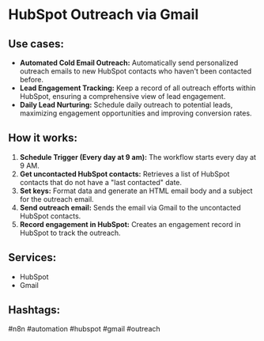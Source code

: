 # HubSpot Outreach via Gmail

## Use cases:

- **Automated Cold Email Outreach:** Automatically send personalized outreach emails to new HubSpot contacts who haven't been contacted before.
- **Lead Engagement Tracking:** Keep a record of all outreach efforts within HubSpot, ensuring a comprehensive view of lead engagement.
- **Daily Lead Nurturing:** Schedule daily outreach to potential leads, maximizing engagement opportunities and improving conversion rates.

## How it works:

1.  **Schedule Trigger (Every day at 9 am):** The workflow starts every day at 9 AM.
2.  **Get uncontacted HubSpot contacts:** Retrieves a list of HubSpot contacts that do not have a "last contacted" date.
3.  **Set keys:** Format data and generate an HTML email body and a subject for the outreach email.
4.  **Send outreach email:** Sends the email via Gmail to the uncontacted HubSpot contacts.
5.  **Record engagement in HubSpot:** Creates an engagement record in HubSpot to track the outreach.

## Services:

-   HubSpot
-   Gmail

## Hashtags:

#n8n #automation #hubspot #gmail #outreach
